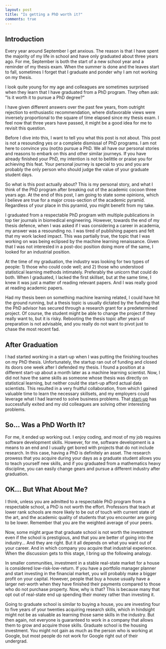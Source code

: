```yaml
---
layout: post
title: "Is getting a PhD worth it?"
comments: true
---
```

## Introduction

Every year around September I get anxious. The reason is that I have spent the majority of my life in school and have only graduated about three years ago. For me, September is both the start of a new school year and a reminder of my thesis exam. When the summer is done and the leaves start to fall, sometimes I forget that I graduate and ponder why I am not working on my thesis.

I look quite young for my age and colleagues are sometimes surprised when they learn that I have graduated from a PhD program. They often ask: "Is it worth it to pursue a PhD degree?"

I have given different answers over the past few years, from outright rejection to enthusiastic recommendation, where disfavorable views were inversely proportional to the square of time elapsed since my thesis exam. I feel now that three years have passed, it might be a good idea for me to revisit this question.

Before I dive into this, I want to tell you what this post is not about. This post is not a resounding yes or a complete dismissal of PhD programs. I am not here to convince you (not)to pursue a PhD. We all have our personal stories and reasons to embark on this and other similar journeys. If you have already finished your PhD, my intention is not to belittle or praise you for achieving this feat. Your personal journey is special to you and you are probably the only person who should judge the value of your graduate student days.

So what is this post actually about? This is my personal story, and what I think of the PhD program after breaking out of the academic cocoon three years ago. At the end of this post, I am going to state some opinions, which I believe are true for a major cross-section of the academic pyramid. Regardless of your place in this pyramid, you might benefit from my take.

I graduated from a respectable PhD program with multiple publications in top tier journals in biomedical engineering. However, towards the end of my thesis defence, when I was asked if I was considering a career in academia, my answer was a resounding no. I was tired of publishing papers and felt that my work lacked impact. This was partially true, the topic that I was working on was being eclipsed by the machine learning renaissance. Given that I was not interested in
a post-doc position doing more of the same, I looked for an industrial position.

At the time of my graduation, the industry was looking for two types of people: 1) those who could code well; and 2) those who understood statistical learning methods intimately. Preferably the unicorn that could do both. When I graduated, I lacked the first skillset, but at the same time, I knew it was just a matter of reading relevant papers. And I was really good at reading academic papers.

Had my thesis been on something machine learning related, I could have hit the ground running, but a thesis topic is usually dictated by the funding that the PhD advisor has secured through a research grant for a predetermined project. Of course, the student might be able to change the project if they really want to, but it is risky. Rebooting the thesis topic after years of preparation is not advisable, and you really do not want to pivot just to chase the most recent fad.

## After Graduation

I had started working in a start-up when I was putting the finishing touches on my PhD thesis. Unfortunately, the startup ran out of funding and closed its doors one week after I defended my thesis. I found a position at a different start-up about a month later as a machine learning scientist. Now, I did not have the same skills as someone whose thesis was directly on statistical learning, but neither could the start-up afford actual data scientists. This resulted in a very fruitful collaboration, from which I gained valuable time to learn the necessary skillsets, and my employers could leverage what I had learned to solve business problems. That [start-up](http://copypants.com) has successfully exited and my old colleagues are solving other interesting problems.

## So... Was a PhD Worth It?

For me, it ended up working out. I enjoy coding, and most of my job requires software development skills. However, for me, software development is a means to an end and I usually get bored with projects that do not include research. In this case, having a PhD is definitely an asset. The research prowess that you acquire during your days as a graduate student allows you to teach yourself new skills, and if you graduated from a mathematics heavy discipline, you can easily change gears and pursue a different industry after graduation.

## OK... But What About Me?

I think, unless you are admitted to a respectable PhD program from a respectable school, a PhD is not worth the effort. Professors that teach at lower rank schools are more likely to be out of touch with current state of the art, and the academic quality of students that you encounter are going to be lower. Remember that you are the weighted average of your peers.

Now, some might argue that graduate school is not worth the investment even if the school is prestigious, and that you are better of going into the industry... And they are right. But it all depends on what you want out of your career. And in which company you acquire that industrial experience. When the discussion gets to this stage, I bring up the following analogy.

In smaller communities, investment in a stable real-state market for a house is considered low-risk-low-return. If you have a portfolio manager planner and start investing in the financial market, you will probably make a bigger profit on your capital. However, people that buy a house usually have a larger net-worth when they have finished their payments compared to those who do not purchase property. Now, why is that? This is because many that opt out of real-state end up spending their money rather than investing it.

Going to graduate school is similar to buying a house, you are investing four to five years of your twenties acquiring research skills, which in hindsight might not be as valuable as learning those same skills in the industry. But then again, not everyone is guaranteed to work in a company that allows them to grow and acquire those skills. Graduate school is the housing investment. You might not gain as much as the person who is working at Google, but most people do not work for Google right out of their undergrad.
